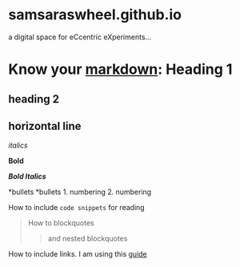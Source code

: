 # samsaraswheel.github.io
a digital space for eCcentric eXperiments...




# Know your [markdown](https://help.github.com/en/github/writing-on-github/basic-writing-and-formatting-syntax): Heading 1

## heading 2


horizontal line
---

*italics*

**Bold**

***Bold Italics***

*bullets
  *bullets
    1. numbering
    2. numbering

How to include `code snippets` for reading

> How to blockquotes
>> and nested blockquotes

How to include links. I am using this [guide](https://dannguyen.github.io/github-for-portfolios/index.html)

